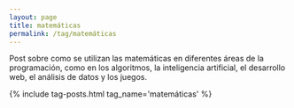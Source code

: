 ```yaml
---
layout: page
title: matemáticas
permalink: /tag/matemáticas
---
```


Post sobre como se utilizan las matemáticas en diferentes áreas de la programación, como en los algoritmos, la inteligencia artificial, el desarrollo web, el análisis de datos y los juegos.

{% include tag-posts.html tag_name='matemáticas'  %}